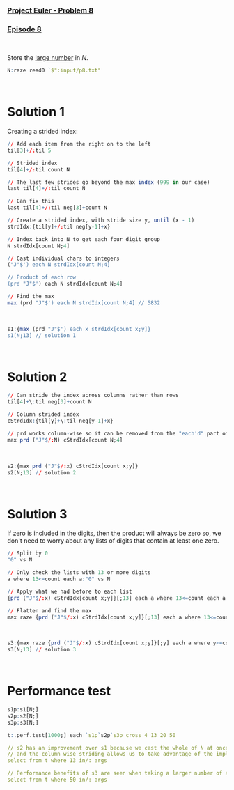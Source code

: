 ### [Project Euler - Problem 8](https://projecteuler.net/problem=8)
### [Episode 8](https://www.youtube.com/watch?v=9EpWrqe9aic&list=PLsQYtymvFUhhft5F6IWzwEZ60dpB6MLMt&index=9)

<br />

Store the [large number](../input/p8.txt) in *N*.

```q
N:raze read0 `$":input/p8.txt" 
```

<br />

# Solution 1

Creating a strided index:

```q
// Add each item from the right on to the left
til[3]+/:til 5

// Strided index
til[4]+/:til count N

// The last few strides go beyond the max index (999 in our case)
last til[4]+/:til count N

// Can fix this
last til[4]+/:til neg[3]+count N

// Create a strided index, with stride size y, until (x - 1)
strdIdx:{til[y]+/:til neg[y-1]+x}

// Index back into N to get each four digit group
N strdIdx[count N;4]

// Cast individual chars to integers
("J"$') each N strdIdx[count N;4]

// Product of each row
(prd "J"$') each N strdIdx[count N;4]

// Find the max
max (prd "J"$') each N strdIdx[count N;4] // 5832
```

<br />

```q
s1:{max (prd "J"$') each x strdIdx[count x;y]}
s1[N;13] // solution 1
```

<br />

# Solution 2

```q
// Can stride the index across columns rather than rows
til[4]+\:til neg[3]+count N

// Column strided index
cStrdIdx:{til[y]+\:til neg[y-1]+x}

// prd works column-wise so it can be removed from the "each'd" part of the expression
max prd ("J"$/:N) cStrdIdx[count N;4]
```

<br />

```q
s2:{max prd ("J"$/:x) cStrdIdx[count x;y]}
s2[N;13] // solution 2
```

<br />

# Solution 3

If zero is included in the digits, then the product will always be zero so, we don't need to worry about any lists of digits that contain at least one zero.

```q
// Split by 0
"0" vs N

// Only check the lists with 13 or more digits
a where 13<=count each a:"0" vs N

// Apply what we had before to each list
{prd ("J"$/:x) cStrdIdx[count x;y]}[;13] each a where 13<=count each a:"0" vs N

// Flatten and find the max
max raze {prd ("J"$/:x) cStrdIdx[count x;y]}[;13] each a where 13<=count each a:"0" vs N
```

<br />

```q
s3:{max raze {prd ("J"$/:x) cStrdIdx[count x;y]}[;y] each a where y<=count each a:"0" vs x}
s3[N;13] // solution 3
```

<br />

# Performance test

```q
s1p:s1[N;]
s2p:s2[N;]
s3p:s3[N;]

t:.perf.test[1000;] each `s1p`s2p`s3p cross 4 13 20 50

// s2 has an improvement over s1 because we cast the whole of N at once (rather than on each row) 
// and the column wise striding allows us to take advantage of the implicit 'each' of prd 
select from t where 13 in/: args

// Performance benefits of s3 are seen when taking a larger number of adjacent digits
select from t where 50 in/: args
```
